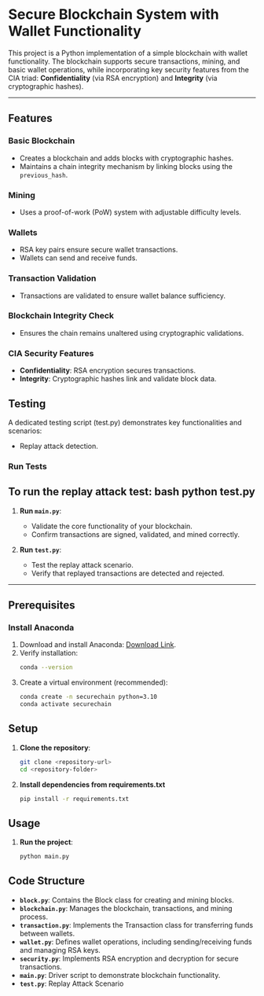 # **Secure Blockchain System with Wallet Functionality**

This project is a Python implementation of a simple blockchain with wallet functionality. The blockchain supports secure transactions, mining, and basic wallet operations, while incorporating key security features from the CIA triad: **Confidentiality** (via RSA encryption) and **Integrity** (via cryptographic hashes).

---

## **Features**

### **Basic Blockchain**
- Creates a blockchain and adds blocks with cryptographic hashes.
- Maintains a chain integrity mechanism by linking blocks using the `previous_hash`.

### **Mining**
- Uses a proof-of-work (PoW) system with adjustable difficulty levels.

### **Wallets**
- RSA key pairs ensure secure wallet transactions.
- Wallets can send and receive funds.

### **Transaction Validation**
- Transactions are validated to ensure wallet balance sufficiency.

### **Blockchain Integrity Check**
- Ensures the chain remains unaltered using cryptographic validations.

### **CIA Security Features**
- **Confidentiality**: RSA encryption secures transactions.
- **Integrity**: Cryptographic hashes link and validate block data.


## **Testing**

A dedicated testing script (test.py) demonstrates key functionalities and scenarios:
- Replay attack detection.

### **Run Tests**
To run the replay attack test:
bash
python test.py
---

1. **Run `main.py`**:
   - Validate the core functionality of your blockchain.
   - Confirm transactions are signed, validated, and mined correctly.

2. **Run `test.py`**:
   - Test the replay attack scenario.
   - Verify that replayed transactions are detected and rejected.

---

## **Prerequisites**

### **Install Anaconda**
1. Download and install Anaconda: [Download Link](https://www.anaconda.com/products/distribution).
2. Verify installation:
   ```bash
   conda --version
3. Create a virtual environment (recommended):
    ```bash
    conda create -n securechain python=3.10
    conda activate securechain

## Setup

1. **Clone the repository**:
   ```bash
   git clone <repository-url>
   cd <repository-folder>
2. **Install dependencies from requirements.txt**
    ```bash
    pip install -r requirements.txt

## Usage

1. **Run the project**:
    ```bash
    python main.py


## Code Structure

- **`block.py`**: Contains the Block class for creating and mining blocks.
- **`blockchain.py`**: Manages the blockchain, transactions, and mining process.
- **`transaction.py`**: Implements the Transaction class for transferring funds between wallets.
- **`wallet.py`**: Defines wallet operations, including sending/receiving funds and managing RSA keys.
- **`security.py`**: Implements RSA encryption and decryption for secure transactions.
- **`main.py`**: Driver script to demonstrate blockchain functionality.
- **`test.py`**: Replay Attack Scenario